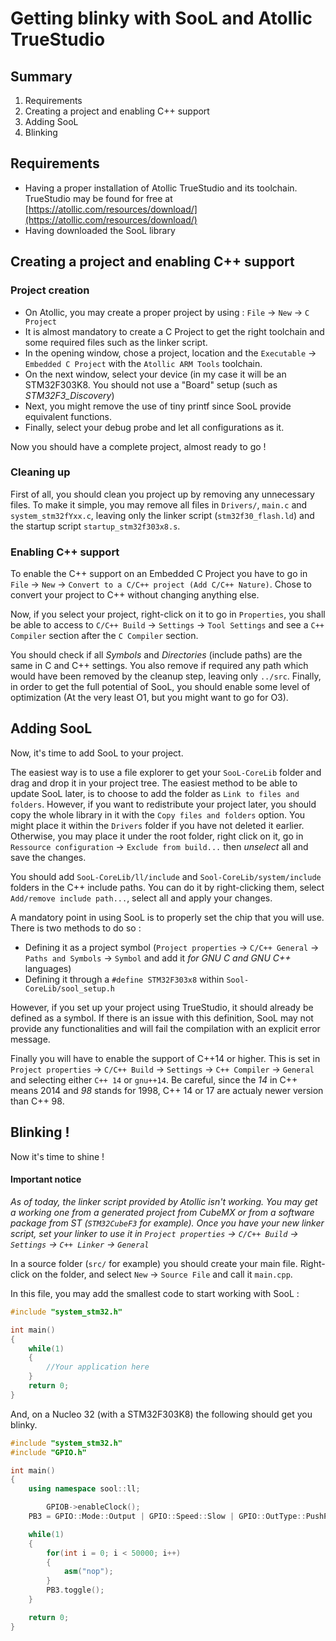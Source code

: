 Getting blinky with SooL and Atollic TrueStudio
===============================================

Summary
----------------------------------------------

 1. Requirements
 2. Creating a project and enabling C++ support
 3. Adding SooL
 4. Blinking

Requirements
-----------------------------------------------

 - Having a proper installation of Atollic TrueStudio and its toolchain.
TrueStudio may be found for free at [https://atollic.com/resources/download/](https://atollic.com/resources/download/)
 - Having downloaded the SooL library



Creating a project and enabling C++ support
----------------------------------------------

### Project creation

 - On Atollic, you may create a proper project by using :
`File` -> `New` -> `C Project`
 - It is almost mandatory to create a C Project to get the right toolchain and some required files such as the linker script.
 - In the opening window, chose a project, location and the `Executable` -> `Embedded C Project` with the `Atollic ARM Tools` toolchain.
 - On the next window, select your device (in my case it will be an STM32F303K8. You should not use a "Board" setup (such as _STM32F3_Discovery_)
 - Next, you might remove the use of tiny printf since SooL provide equivalent functions.
 - Finally, select your debug probe and let all configurations as it.

Now you should have a complete project, almost ready to go !

### Cleaning up

First of all, you should clean you project up by removing any unnecessary files.
To make it simple, you may remove all files in `Drivers/`, `main.c` and `system_stm32fYxx.c`, 
leaving only the linker script (`stm32f30_flash.ld`) and the startup script `startup_stm32f303x8.s`.

### Enabling C++ support

To enable the C++ support on an Embedded C Project you have to go in `File` -> `New` -> `Convert to a C/C++ project (Add C/C++ Nature)`.
Chose to convert your project to C++ without changing anything else.

Now, if you select your project, right-click on it to go in `Properties`, you shall be able to access to `C/C++ Build` -> `Settings` -> `Tool Settings` and see a `C++ Compiler` section after the `C Compiler` section.

You should check if all _Symbols_ and _Directories_ (include paths) are the same in C and C++ settings. You also remove if required any path which would have been removed by the cleanup step, leaving only `../src`.
Finally, in order to get the full potential of SooL, you should enable some level of optimization (At the very least O1, but you might want to go for O3).


Adding SooL
------------------------------------------

Now, it's time to add SooL to your project.

The easiest way is to use a file explorer to get your `SooL-CoreLib` folder and drag and drop it in your project tree. The easiest method to be able to update SooL later, is to choose to add the folder as `Link to files and folders`.
However, if you want to redistribute your project later, you should copy the whole library in it with the `Copy files and folders` option.
You might place it within the `Drivers` folder if you have not deleted it earlier.
Otherwise, you may place it under the root folder, right click on it, go in `Ressource configuration` -> `Exclude from build...` then *unselect* all and save the changes.

You should add `SooL-CoreLib/ll/include` and `Sool-CoreLib/system/include` folders in the C++ include paths. You can do it by right-clicking them, select `Add/remove include path...`, select all and apply your changes.

A mandatory point in using SooL is to properly set the chip that you will use. There is two methods to do so :
 - Defining it as a project symbol (`Project properties` -> `C/C++ General` -> `Paths and Symbols` -> `Symbol` and add it *for GNU C and GNU C++* languages)
 - Defining it through a `#define STM32F303x8` within `Sool-CoreLib/sool_setup.h`
 
However, if you set up your project using TrueStudio, it should already be defined as a symbol.
If there is an issue with this definition, SooL may not provide any functionalities and will fail the compilation with an explicit error message.

Finally you will have to enable the support of C++14 or higher. This is set in `Project properties` -> `C/C++ Build` -> `Settings` -> `C++ Compiler` -> `General` and selecting either `C++ 14` or `gnu++14`. Be careful, since the _14_ in C++ means 2014 and _98_ stands for 1998, C++ 14 or 17 are actualy newer version than C++ 98.

Blinking !
------------------------------------------

Now it's time to shine ! 

#### Important notice 
_As of today, the linker script provided by Atollic isn't working. You may get a working one from a generated project from CubeMX or from a software package from ST (`STM32CubeF3` for example).
Once you have your new linker script, set your linker to use it in `Project properties` -> `C/C++ Build` -> `Settings` -> `C++ Linker` -> `General`_

In a source folder (`src/` for example) you should create your main file. Right-click on the folder, and select `New` -> `Source File` and call it `main.cpp`.

In this file, you may add the smallest code to start working with SooL : 

```cpp
#include "system_stm32.h"

int main()
{
	while(1)
	{
		//Your application here
	}
	return 0;
}
```

And, on a Nucleo 32 (with a STM32F303K8) the following should get you blinky.

```cpp
#include "system_stm32.h"
#include "GPIO.h"

int main()
{
	using namespace sool::ll;

        GPIOB->enableClock();
	PB3 = GPIO::Mode::Output | GPIO::Speed::Slow | GPIO::OutType::PushPull;

	while(1)
	{
		for(int i = 0; i < 50000; i++)
		{
			asm("nop");
		}
		PB3.toggle();
	}

	return 0;
}
```

